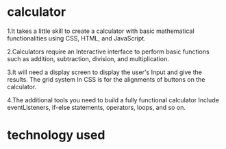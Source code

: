 # calculator
1.It takes a little skill to create a calculator with basic mathematical functionalities using CSS, HTML, and JavaScript.

2.Calculators require an Interactive interface to perform basic functions such as addition, subtraction, division, and multiplication.

3.It will need a display screen to display the user's Input and give the results. The grid system In CSS is for the alignments of buttons on the calculator.

4.The additional tools you need to build a fully functional calculator Include eventListeners, if-else statements, operators, loops, and so on.
 
 # technology used
  
